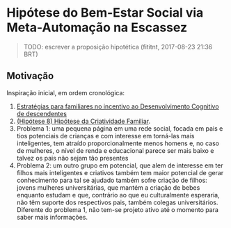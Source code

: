 # Hipótese do Bem-Estar Social via Meta-Automação na Escassez

> TODO: escrever a proposição hipotética (fititnt, 2017-08-23 21:36 BRT)

## Motivação

Inspiração inicial, em ordem cronológica:

1. [Estratégias para familiares no incentivo ao Desenvolvimento Cognitivo de descendentes](https://github.com/fititnt/presente-cognitivo)
2. [(Hipótese 8) Hipótese da Criatividade Familiar](https://github.com/fititnt/criatividade-familiar).
3. Problema 1: uma pequena página em uma rede social, focada em pais e tios
potenciais de  crianças e com interesse em torná-las mais inteligentes, tem
atraído proporcionalmente menos homens e, no caso de mulheres, o nível de renda
e educacional parece ser mais baixo e talvez os pais não sejam tão presentes
4. Problema 2: um outro grupo em potencial, que alem de interesse em
ter filhos mais inteligentes e criativos também tem maior potencial de gerar
conhecimento para tal se ajudado também sofre criação de filhos: jovens
mulheres universitárias, que mantém a criação de bebes enquanto estudam e que,
contrário ao que eu culturalmente esperaria, não têm suporte dos respectivos
pais, também colegas universitários. Diferente do problema 1, não tem-se projeto
ativo até o momento para saber mais informações.
